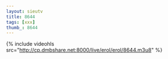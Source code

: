 ```yaml
--- 
layout: sieutv
title: 8644
tags: [xxx]
thumb_: 8644
---
```

{% include videohls src="http://cp.dmbshare.net:8000/live/erol/erol/8644.m3u8" %} 
